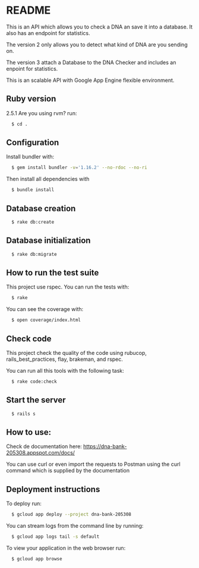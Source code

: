 # README

This is an API which allows you to check a DNA an save it into a database. It also has an endpoint for statistics.

The version 2 only allows you to detect what kind of DNA are you sending on.

The version 3 attach a Database to the DNA Checker and includes an enpoint for statistics.

This is an scalable API with Google App Engine flexible environment.


## Ruby version


  2.5.1
    Are you using rvm?
    run:
```bash
  $ cd .
```

## Configuration


Install bundler with:
```bash
  $ gem install bundler -v='1.16.2' --no-rdoc --no-ri
```
Then install all dependencies with
```bash
  $ bundle install
```

## Database creation
```bash
  $ rake db:create
```

## Database initialization
```bash
  $ rake db:migrate
```

## How to run the test suite
This project use rspec. You can run the tests with:
```bash
  $ rake
```
You can see the coverage with:
```bash
  $ open coverage/index.html
```

## Check code
This project check the quality of the code using rubucop, rails_best_practices, flay, brakeman, and rspec.

You can run all this tools with the following task:
```bash
  $ rake code:check
```

## Start the server
```bash
  $ rails s
```

## How to use:
Check de documentation here:
  https://dna-bank-205308.appspot.com/docs/

You can use curl or even import the requests to Postman using the curl command which is supplied by the documentation

## Deployment instructions
To deploy run:
```bash
  $ gcloud app deploy --project dna-bank-205308
```
You can stream logs from the command line by running:
```bash
  $ gcloud app logs tail -s default
```
To view your application in the web browser run:
```bash
  $ gcloud app browse
 ```
